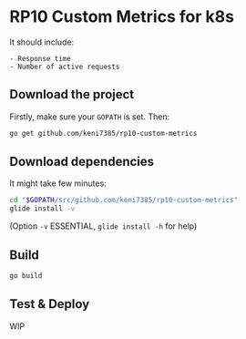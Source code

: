 # RP10 Custom Metrics for k8s

It should include:

    - Response time
    - Number of active requests

## Download the project

Firstly, make sure your `GOPATH` is set. Then:

```bash
go get github.com/keni7385/rp10-custom-metrics
```

## Download dependencies

It might take few minutes:

```bash
cd "$GOPATH/src/github.com/keni7385/rp10-custom-metrics"
glide install -v
```

(Option `-v` ESSENTIAL, `glide install -h` for help)

## Build

```bash
go build
```

## Test & Deploy

WIP
